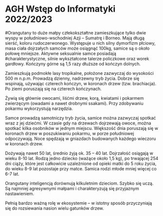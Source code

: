 # AGH Wstęp do Informatyki 2022/2023
#Orangutany to duże małpy człekokształtne zamieszkujące tylko dwie wyspy w południowo-wschodniej Azji – Sumatrę i Borneo. Mają długą sierść, koloru rudoczerwonego. Występuje u nich silny dymorfizm płciowy, masa ciała dojrzałych samców może osiągnąć 100kg, samice są o około połowę mniejsze. Aktywne seksualnie samce posiadają #charakterystyczne, silnie wykształcone talerze policzkowe oraz worek gardłowy. Kończyny górne  są 1,5 razy dłuższe od kończyn dolnych.

Zamieszkują podmokłe lasy tropikalne, położone zazwyczaj do wysokości 500 m n.p.m. Prowadzą dzienny, nadrzewny tryb życia. Dobrze się wspinają, używając czterech kończyn, w koronach drzew (tzw. brachiacja). Po ziemi poruszają się na czterech kończynach.

Żywią się głównie owocami, liśćmi drzew, korą, kwiatami i pokarmem zwierzęcym (owadami a nawet drobnymi ssakami). Przy zdobywaniu pokarmu wykorzystują narzędzia.

Samce prowadzą samotniczy tryb życia, samice można zazwyczaj spotkać wraz z jej dziećmi. W czasie gdy na drzewach dojrzewają owoce, można spotkać kilka osobników w jednym miejscu.  Większość dnia poruszają się w koronach drzew w poszukiwaniu pokarmu, w porze południowej odpoczywają. Noce spędzają w gniazdach budowanych każdego wieczoru w koronach drzew.

Dożywają nawet 50 lat, średnio żyją ok. 35 – 40 lat. Dojrzałość osiągają w wieku 8-10 lat. Rodzą jedno dziecko (ważące około 1,5 kg), po trwającej 254 dni ciąży, które jest całkowicie uzależnione od opieki matki do 5 roku życia, do wieku 8-9 lat pozostaje przy matce. Samica rodzi młode mniej więcej co 6-7 lat.

Orangutany inteligencją dorównują kilkuletnim dzieciom. Szybko się uczą. Są najmniej agresywnymi małpami i charakteryzują się przyjaznym nastawieniem.

Pełnią bardzo ważną rolę w ekosystemie  – w istotny sposób przyczyniają się do rozsiewania nasion wielu gatunków drzew.
